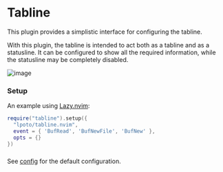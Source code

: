# Tabline

This plugin provides a simplistic interface for configuring the tabline.

With this plugin, the tabline is intended to act both as a tabline and as a
statusline. It can be configured to show all the required information, while
the statusline may be completely disabled.

![image](https://github.com/lpoto/tabline.nvim/assets/67372390/c01465d0-b72d-47da-8292-14f74f846536)

### Setup

An example using [Lazy.nvim](https://github.com/folke/lazy.nvim):

```lua
require("tabline").setup({
  "lpoto/tabline.nvim",
  event = { 'BufRead', 'BufNewFile', 'BufNew' },
  opts = {}
})
```

###

See [config](./lua/tabline/config.lua) for the default configuration.
